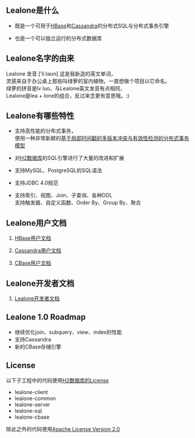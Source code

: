 
## Lealone是什么

* 既是一个可用于[HBase](http://hbase.apache.org/)和[Cassandra](http://cassandra.apache.org/)的分布式SQL与分布式事务引擎

* 也是一个可以独立运行的分布式数据库

## Lealone名字的由来

Lealone 发音 ['li:ləʊn] 这是我新造的英文单词， <br>
灵感来自于办公桌上那些叫绿萝的室内植物，一直想做个项目以它命名。 <br>
绿萝的拼音是lv luo，与Lealone英文发音有点相同，<br>
Lealone是lea + lone的组合，反过来念更有意思哦。:)


## Lealone有哪些特性

* 支持高性能的分布式事务，<br>
  使用一种非常新颖的[基于局部时间戳的多版本冲突与有效性检测的分布式事务模型](https://github.com/codefollower/Lealone/wiki/Lealone-transaction-model)

* 对[H2数据库](http://www.h2database.com/html/main.html)的SQL引擎进行了大量的改进和扩展

* 支持MySQL、PostgreSQL的SQL语法

* 支持JDBC 4.0规范

* 支持索引、视图、Join、子查询、各种DDL <br>
  支持触发器、自定义函数、Order By、Group By、聚合


## Lealone用户文档

1. [HBase用户文档](https://github.com/codefollower/Lealone/wiki/HBase%E7%94%A8%E6%88%B7%E6%96%87%E6%A1%A3)

2. [Cassandra用户文档](https://github.com/codefollower/Lealone/wiki/Cassandra%E7%94%A8%E6%88%B7%E6%96%87%E6%A1%A3)

3. [CBase用户文档](https://github.com/codefollower/Lealone/wiki/CBase%E7%94%A8%E6%88%B7%E6%96%87%E6%A1%A3)


## Lealone开发者文档

1. [Lealone开发者文档](https://github.com/codefollower/Lealone/wiki/Lealone%E5%BC%80%E5%8F%91%E8%80%85%E6%96%87%E6%A1%A3)


## Lealone 1.0 Roadmap

* 继续优化join、subquery、view、index的性能
* 支持Cassandra
* 新的CBase存储引擎

## License

以下子工程中的代码使用[H2数据库的License](http://www.h2database.com/html/license.html)
* lealone-client
* lealone-common
* lealone-server
* lealone-sql
* lealone-cbase

除此之外的代码使用[Apache License Version 2.0](http://www.apache.org/licenses/LICENSE-2.0)
